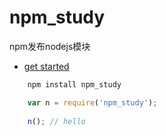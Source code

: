 # npm_study
npm发布nodejs模块

- [get started](#start "开始使用")

```js
    npm install npm_study
```

```js
    var n = require('npm_study');
    
    n(); // hello
```